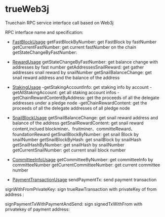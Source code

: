 # trueWeb3j
Truechain RPC service interface call based on Web3j


RPC interface name and specification:

- [FastBlockUsage](https://github.com/truechain/trueWeb3j/blob/master/src/main/java/com/trueweb3j/sample/FastBlockUsage.java)
getFastBlockByNumber: get FastBlock by fastNumber
getCurrentFastNumber: get current fastNumber on the chain
getStateChangeByFastNumber: 

- [RewardUsage](https://github.com/truechain/trueWeb3j/blob/master/src/main/java/com/trueweb3j/sample/RewardUsage.java)
getStateChangeByFastNumber: get balance change with addresses by fast number
getAddressesSnailReward: get gather addresses snail reward by snailNumber
getSnailBalanceChange: get snail reward address and the balance of the address


- [StakingUsage](https://github.com/truechain/trueWeb3j/blob/master/src/main/java/com/trueweb3j/sample/StakingUsage.java)
  -getStakingAccountInfo: get staking info by account
  -getAllStakingAccount: get all staking account infos 
  -getChainRewardContentByAddress: get the proceeds of all the delegate addresses under a pledge node
  -getChainRewardContent: get the proceeds of all the delegate addresses of all pledge node


- [SnailBlockUsage](https://github.com/truechain/trueWeb3j/blob/master/src/main/java/com/trueweb3j/sample/SnailBlockUsage.java)
getSnailBalanceChange: get snail reward address and balance of the address
getSnailRewardContent: get snail reward content,inclued blockminer、fruitminer、committeReward、foundationReward
getSnailBlockByNumber: get snail Block by snailNumber
getSnailBlockByHash: get snailBlock by snailHash
getSnailHashByNumber: get snailHash by snailNumber
getCurrentSnailNumber: get current snail block number


- [CommitteeInfoUsage](https://github.com/truechain/trueWeb3j/blob/master/src/main/java/com/trueweb3j/sample/CommitteeInfoUsage.java)
getCommitteeByNumber:  get committeeInfo by committeeNumber
getCurrentCommitteeNumber: get current committee number


- [PaymentTransactionUsage](https://github.com/truechain/trueWeb3j/blob/master/src/main/java/com/trueweb3j/sample/PaymentTransactionUsage.java)
sendPaymentTx: send payment transaction

signWithFromPrivateKey: sign trueRawTransaction with privateKey of from address :

signPaymentTxWithPaymentAndSend: sign signedTxWithFrom with privatekey of payment address:
